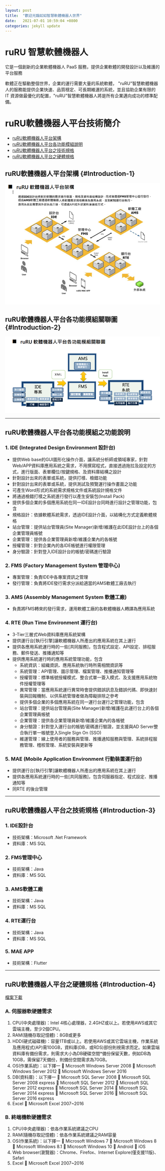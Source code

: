 ```yaml
---
layout: post
title:  "歡迎光臨如如智慧軟體機器人世界"
date:   2021-07-01 10:59:04 +0800
categories: jekyll update
---
```


# ruRU 智慧軟體機器人
它是一個創新的企業軟體機器人 PaaS 服務，提供企業軟體的開發設計以及維護的平台服務

軟體正在驅動整個世界，企業的運行需要大量的系統軟體， "ruRU"智慧軟體機器人的服務能提供企業快速、品質穩定、可長期維運的系統，並且協助企業有限的 IT 資源做最優化的配置，"ruRU"智慧軟體機器人將是所有企業邁向成功的標準配備。


# ruRU軟體機器人平台技術簡介
- [ruRU軟體機器人平台架構](#Introduction-1)
- [ruRU軟體機器人平台各功能模組說明](#Introduction-2)
- [ruRU軟體機器人平台之技術規格](#Introduction-3)
- [ruRU軟體機器人平台之硬體規格](#Introduction-4)


	
## ruRU軟體機器人平台架構 {#Introduction-1}
![](/img/Introduction-1.png)

## ruRU軟體機器人平台各功能模組關聯圖 {#Introduction-2}
![](/img/Introduction-2.png)

----
## ruRU軟體機器人平台各功能模組之功能說明
### 1. IDE (Integrated Design Environment 設計台)
- 提供Web base的GUI圖形化操作介面，讓系統分析師或領域專家，針對Web/APP資料庫應用系統之需求，不用撰寫程式，直接透過拖拉及設定的方式，進行版面、表單欄位/按鍵規格、及資料庫結構之設計
- 針對設計出來的表單或系統，提供打樣、檢錯功能
- 針對設計出來的表單或系統，提供測試及預覽運行操作畫面之功能
- 可產生Word形式的系統需求規格文件或系統設計規格文件
- 將通過檢錯打樣之系統進行發行以產生安裝包(Install Pack)
- 提供多個企業的多個應用系統在同一IDE設計台同時進行設計之管理功能，包含
- 規格設計：依據軟體系統需求，透過IDE設計介面，以結構化方式定義軟體規格
- 站台管理：提供站台管理員(Site Manager)新增/維護在此IDE設計台上的各個企業管理員帳號
- 企業管理：提供各企業管理員新增/維護企業內的各帳號
- 授權管理：針對企業內的各IDE帳號進行權限管理
- 身分驗證：針對登入IDE設計台的帳號/密碼進行驗證

### 2. FMS (Factory Management System 管理中心)
- 專案管理：負責IDE中各專案資訊之管理
- 發行管理：負責將IDE發行需求分派給適當的AMS軟體工廠去執行

### 3. AMS (Assembly Management System 軟體工廠)
- 負責將FMS轉來的發行需求，運用軟體工廠的各軟體機器人轉譯為應用系統

### 4. RTE (Run Time Environment 運行台)
- 3-Tier三層式Web資料庫應用系統架構
- 提供運行台[執行引擎]讓軟體機器人所產出的應用系統在其上運行
- 提供各應用系統運行時的一些[共同服務]，包含程式設定、API設定、排程服務、郵件發送、推播通知等
- 提供應用系統運行時的應用系統管理功能，包含
	- 系統資訊：組織資訊、應用系統執行時所需相關資訊等
	- 系統管理：API管理、圖示管理、檔案管理、推播通知管理等
	- 授權管理：標準帳號授權模式、整合式單一簽入模式、及支援應用系統物件授權管理等
	- 異常管理：當應用系統運行異常時會提供錯誤訊息及錯誤代碼、即快速封裝與回報機制、以供系統管理者做為障礙排除之參考
	- 提供多個企業的多個應用系統在同一運行台運行之管理功能，包含
	- 站台管理：提供站台管理員(Site Manager)新增/維護在此運行台上的各個企業管理員帳號
	- 企業管理：提供各企業管理員新增/維護企業內的各帳號
	- 身分驗證：針對登入運行台的帳號/密碼進行驗證，並支援與AD Server整合執行單一帳號登入Single Sign On (SSO)
	- 維運管理：線上使用者的服務與管理、推播通知服務與管理、系統排程服務管理、稽核管理、系統安裝與更新等

### 5. MAE (Mobile Application Environment 行動裝置運行台)
- 提供運行台[執行引擎]讓軟體機器人所產出的應用系統在其上運行
- 提供各應用系統運行時的一些[共同服務]，包含伺服器指定、程式設定、推播通知等
- 同RTE 的後台管理

---- 

## ruRU軟體機器人平台之技術規格 {#Introduction-3}
### 1. IDE設計台 
- 技術架構：Microsoft .Net Framework
- 資料庫：MS SQL

### 2. FMS管理中心
- 技術架構：Java
- 資料庫：MS SQL

### 3. AMS軟體工廠
- 技術架構：Java
- 資料庫：MS SQL

### 4. RTE運行台
- 技術架構：Java
- 資料庫：MS SQL
 
### 5. MAE APP
- 技術架構：Flutter

---- 

## ruRU軟體機器人平台之硬體規格 {#Introduction-4}
 <a href="/doc/RTE運行環境系統需求表 2.00.pdf" download>檔案下載</a>
 
### A. 伺服器軟硬體需求
1.	CPU(中央處理器)：Intel 4核心處理器，2.4GHZ或以上。若使用AWS或其它雲端主機，至少2個CPU。
2.	RAM(隨機存取記憶體)：8GB或更多
3.	HDD(硬式磁碟機)：容量1TB或以上。若使用AWS或其它雲端主機，作業系統及應用程式(AP)需100GB，資料庫(DB，或RDS)部份則視需求而定。如果雲端資料庫有備份需求，則需求大小為DB硬碟空間*備份保留天數，例如DB為10GB，需保留7天備份，則備份空間需求為70GB。
4.	OS(作業系統)：以下擇一
	Microsoft Windows Server 2008
	Microsoft Windows Server 2012
	Microsoft Windows Server 2016
5.	DB(資料庫)：以下擇一
	Microsoft SQL Server 2008
	Microsoft SQL Server 2008 express
	Microsoft SQL Server 2012
	Microsoft SQL Server 2012 express
	Microsoft SQL Server 2014
	Microsoft SQL Server 2014 express
	Microsoft SQL Server 2016
	Microsoft SQL Server 2016 express
6.	Excel
	Microsoft Excel 2007~2016

### B. 終端機軟硬體需求
1.	CPU(中央處理器)：依各作業系統建議之CPU
2.	RAM(隨機存取記憶體)：依各作業系統建議之RAM容量
3.	OS(作業系統)：以下擇一
	Microsoft Windows 7
	Microsoft Windows 8
	Microsoft Windows 8.1
	Microsoft Windows 10
	Android 
	iOS 
4.	Web browser(瀏覽器)：Chrome、Firefox、Internet Explore(僅支援11版)、Safari
5.	Excel
	Microsoft Excel 2007~2016


